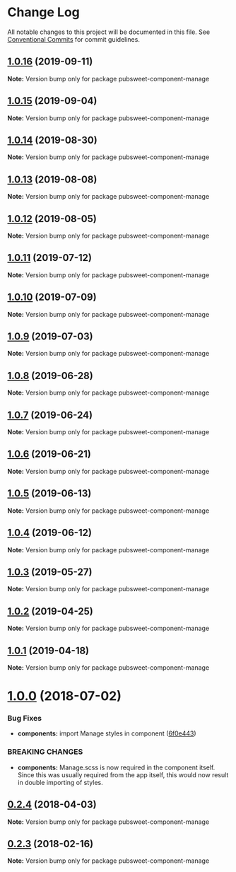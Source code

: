 # Change Log

All notable changes to this project will be documented in this file.
See [Conventional Commits](https://conventionalcommits.org) for commit guidelines.

## [1.0.16](https://gitlab.coko.foundation/pubsweet/pubsweet/compare/pubsweet-component-manage@1.0.15...pubsweet-component-manage@1.0.16) (2019-09-11)

**Note:** Version bump only for package pubsweet-component-manage





## [1.0.15](https://gitlab.coko.foundation/pubsweet/pubsweet/compare/pubsweet-component-manage@1.0.14...pubsweet-component-manage@1.0.15) (2019-09-04)

**Note:** Version bump only for package pubsweet-component-manage





## [1.0.14](https://gitlab.coko.foundation/pubsweet/pubsweet/compare/pubsweet-component-manage@1.0.13...pubsweet-component-manage@1.0.14) (2019-08-30)

**Note:** Version bump only for package pubsweet-component-manage





## [1.0.13](https://gitlab.coko.foundation/pubsweet/pubsweet/compare/pubsweet-component-manage@1.0.12...pubsweet-component-manage@1.0.13) (2019-08-08)

**Note:** Version bump only for package pubsweet-component-manage





## [1.0.12](https://gitlab.coko.foundation/pubsweet/pubsweet/compare/pubsweet-component-manage@1.0.11...pubsweet-component-manage@1.0.12) (2019-08-05)

**Note:** Version bump only for package pubsweet-component-manage





## [1.0.11](https://gitlab.coko.foundation/pubsweet/pubsweet/compare/pubsweet-component-manage@1.0.10...pubsweet-component-manage@1.0.11) (2019-07-12)

**Note:** Version bump only for package pubsweet-component-manage





## [1.0.10](https://gitlab.coko.foundation/pubsweet/pubsweet/compare/pubsweet-component-manage@1.0.9...pubsweet-component-manage@1.0.10) (2019-07-09)

**Note:** Version bump only for package pubsweet-component-manage





## [1.0.9](https://gitlab.coko.foundation/pubsweet/pubsweet/compare/pubsweet-component-manage@1.0.8...pubsweet-component-manage@1.0.9) (2019-07-03)

**Note:** Version bump only for package pubsweet-component-manage





## [1.0.8](https://gitlab.coko.foundation/pubsweet/pubsweet/compare/pubsweet-component-manage@1.0.7...pubsweet-component-manage@1.0.8) (2019-06-28)

**Note:** Version bump only for package pubsweet-component-manage





## [1.0.7](https://gitlab.coko.foundation/pubsweet/pubsweet/compare/pubsweet-component-manage@1.0.6...pubsweet-component-manage@1.0.7) (2019-06-24)

**Note:** Version bump only for package pubsweet-component-manage





## [1.0.6](https://gitlab.coko.foundation/pubsweet/pubsweet/compare/pubsweet-component-manage@1.0.5...pubsweet-component-manage@1.0.6) (2019-06-21)

**Note:** Version bump only for package pubsweet-component-manage





## [1.0.5](https://gitlab.coko.foundation/pubsweet/pubsweet/compare/pubsweet-component-manage@1.0.4...pubsweet-component-manage@1.0.5) (2019-06-13)

**Note:** Version bump only for package pubsweet-component-manage





## [1.0.4](https://gitlab.coko.foundation/pubsweet/pubsweet/compare/pubsweet-component-manage@1.0.3...pubsweet-component-manage@1.0.4) (2019-06-12)

**Note:** Version bump only for package pubsweet-component-manage





## [1.0.3](https://gitlab.coko.foundation/pubsweet/pubsweet/compare/pubsweet-component-manage@1.0.2...pubsweet-component-manage@1.0.3) (2019-05-27)

**Note:** Version bump only for package pubsweet-component-manage





## [1.0.2](https://gitlab.coko.foundation/pubsweet/pubsweet/compare/pubsweet-component-manage@1.0.1...pubsweet-component-manage@1.0.2) (2019-04-25)

**Note:** Version bump only for package pubsweet-component-manage





## [1.0.1](https://gitlab.coko.foundation/pubsweet/pubsweet/compare/pubsweet-component-manage@1.0.0...pubsweet-component-manage@1.0.1) (2019-04-18)

**Note:** Version bump only for package pubsweet-component-manage





<a name="1.0.0"></a>
# [1.0.0](https://gitlab.coko.foundation/pubsweet/pubsweet/compare/pubsweet-component-manage@0.2.4...pubsweet-component-manage@1.0.0) (2018-07-02)


### Bug Fixes

* **components:** import Manage styles in component ([6f0e443](https://gitlab.coko.foundation/pubsweet/pubsweet/commit/6f0e443))


### BREAKING CHANGES

* **components:** Manage.scss is now required in the component itself. Since this was usually
required from the app itself, this would now result in double importing of styles.




<a name="0.2.4"></a>
## [0.2.4](https://gitlab.coko.foundation/pubsweet/pubsweet/compare/pubsweet-component-manage@0.2.3...pubsweet-component-manage@0.2.4) (2018-04-03)




**Note:** Version bump only for package pubsweet-component-manage

<a name="0.2.3"></a>

## [0.2.3](https://gitlab.coko.foundation/pubsweet/pubsweet/compare/pubsweet-component-manage@0.2.2...pubsweet-component-manage@0.2.3) (2018-02-16)

**Note:** Version bump only for package pubsweet-component-manage
